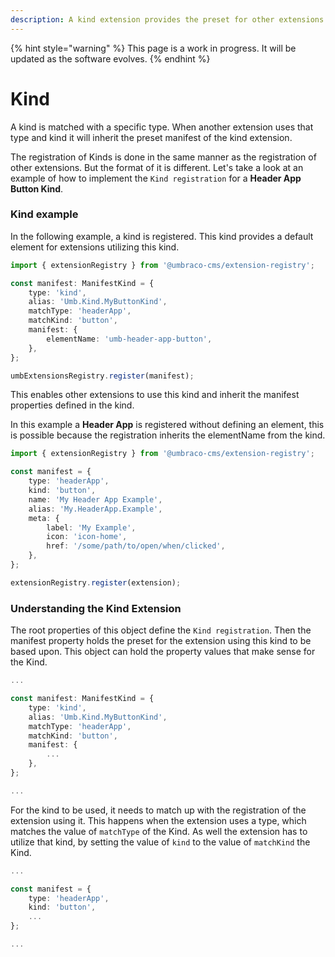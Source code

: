 ```yaml
---
description: A kind extension provides the preset for other extensions to use
---
```


{% hint style="warning" %}
This page is a work in progress. It will be updated as the software evolves.
{% endhint %}

# Kind

A kind is matched with a specific type. When another extension uses that type and kind it will inherit the preset manifest of the kind extension.

The registration of Kinds is done in the same manner as the registration of other extensions. But the format of it is different. Let's take a look at an example of how to implement  the `Kind registration` for a **Header App Button Kind**.

### Kind example

In the following example, a kind is registered. This kind provides a default element for extensions utilizing this kind.

```ts
import { extensionRegistry } from '@umbraco-cms/extension-registry';

const manifest: ManifestKind = {
	type: 'kind',
	alias: 'Umb.Kind.MyButtonKind',
	matchType: 'headerApp',
	matchKind: 'button',
	manifest: {
		elementName: 'umb-header-app-button',
	},
};

umbExtensionsRegistry.register(manifest);
```

This enables other extensions to use this kind and inherit the manifest properties defined in the kind.

In this example a **Header App** is registered without defining an element, this is possible because the registration inherits the elementName from the kind.

```ts
import { extensionRegistry } from '@umbraco-cms/extension-registry';

const manifest = {
	type: 'headerApp',
	kind: 'button',
	name: 'My Header App Example',
	alias: 'My.HeaderApp.Example',
	meta: {
		label: 'My Example',
		icon: 'icon-home',
		href: '/some/path/to/open/when/clicked',
	},
};

extensionRegistry.register(extension);
```

### Understanding the Kind Extension

The root properties of this object define the `Kind registration`. Then the manifest property holds the preset for the extension using this kind to be based upon. This object can hold the property values that make sense for the Kind.

```ts
...

const manifest: ManifestKind = {
	type: 'kind',
	alias: 'Umb.Kind.MyButtonKind',
	matchType: 'headerApp',
	matchKind: 'button',
	manifest: {
		...
	},
};

...
```

For the kind to be used, it needs to match up with the registration of the extension using it. This happens when the extension uses a type, which matches the value of `matchType` of the Kind. As well the extension has to utilize that kind, by setting the value of `kind` to the value of `matchKind` the Kind.

```ts
...

const manifest = {
	type: 'headerApp',
	kind: 'button',
	...
};

...
```

